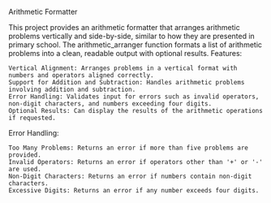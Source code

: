 Arithmetic Formatter

This project provides an arithmetic formatter that arranges arithmetic problems vertically and side-by-side, similar to how they are presented in primary school. The arithmetic_arranger function formats a list of arithmetic problems into a clean, readable output with optional results.
Features:

    Vertical Alignment: Arranges problems in a vertical format with numbers and operators aligned correctly.
    Support for Addition and Subtraction: Handles arithmetic problems involving addition and subtraction.
    Error Handling: Validates input for errors such as invalid operators, non-digit characters, and numbers exceeding four digits.
    Optional Results: Can display the results of the arithmetic operations if requested.
    
Error Handling:

    Too Many Problems: Returns an error if more than five problems are provided.
    Invalid Operators: Returns an error if operators other than '+' or '-' are used.
    Non-Digit Characters: Returns an error if numbers contain non-digit characters.
    Excessive Digits: Returns an error if any number exceeds four digits.
